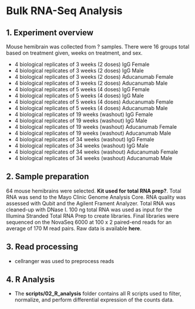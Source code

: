 # Bulk RNA-Seq Analysis
## 1. Experiment overview
Mouse hemibrain was collected from ? samples. There were 16 groups total based on treatment given, weeks on treatment, and sex.
- 4 biological replicates of 3 weeks (2 doses) IgG Female
- 4 biological replicates of 3 weeks (2 doses) IgG Male
- 4 biological replicates of 3 weeks (2 doses) Aducanumab Female
- 4 biological replicates of 3 weeks (2 doses) Aducanumab Male
- 4 biological replicates of 5 weeks (4 doses) IgG Female
- 4 biological replicates of 5 weeks (4 doses) IgG Male
- 4 biological replicates of 5 weeks (4 doses) Aducanumab Female
- 4 biological replicates of 5 weeks (4 doses) Aducanumab Male
- 4 biological replicates of 19 weeks (washout) IgG Female
- 4 biological replicates of 19 weeks (washout) IgG Male
- 4 biological replicates of 19 weeks (washout) Aducanumab Female
- 4 biological replicates of 19 weeks (washout) Aducanumab Male
- 4 biological replicates of 34 weeks (washout) IgG Female
- 4 biological replicates of 34 weeks (washout) IgG Male
- 4 biological replicates of 34 weeks (washout) Aducanumab Female
- 4 biological replicates of 34 weeks (washout) Aducanumab Male
## 2. Sample preparation
64 mouse hemibrains were selected. **Kit used for total RNA prep?**. Total RNA was send to the Mayo Clinic Genome Analysis Core. RNA quality was assessed with Qubit and the Agilent Frament Analyzer. Total RNA was cleaned-up with DNase I. 100 ng total RNA was used as input for the Illumina Stranded Total RNA Prep to create libraries. Final libraries were sequenced on the NovaSeq 6000 at 100 x 2 paired-end reads for an average of 170 M read pairs. Raw data is available **here**.
## 3. Read processing
- cellranger was used to preprocess reads
## 4. R Analysis
- The **scripts/02_R_analysis** folder contains all R scripts used to filter, normalize, and perform differential expression of the counts data.
